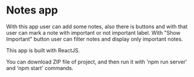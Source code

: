 # Notes app

With this app user can add some notes, also there is buttons and with that user can mark a note with important or not important label. With "Show Important" button user can filter notes and display only important notes.

This app is built with ReactJS.

You can download ZIP file of project, and then run it with 'npm run server' and 'npm start' commands.
